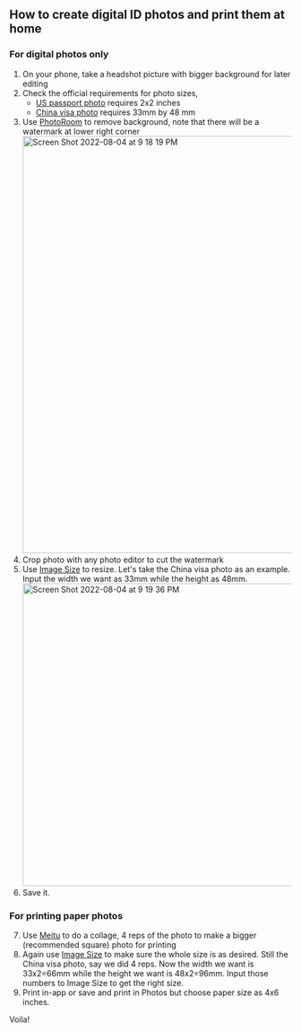 ## How to create digital ID photos and print them at home
### For digital photos only
1. On your phone, take a headshot picture with bigger background for later editing
2. Check the official requirements for photo sizes, 
    * [US passport photo](https://travel.state.gov/content/travel/en/passports/how-apply/photos.html#:~:text=The%20correct%20size%20of%20a,the%20top%20of%20the%20head) requires 2x2 inches
    * [China visa photo](https://bio.visaforchina.org/SGP2_EN/generalinformation/news/282849.shtml#:~:text=It%20must%20be%20a%20color,of%20head%3A%2028mm%20to%2033mm.) requires 33mm by 48 mm
3. Use [PhotoRoom](https://www.photoroom.com/) to remove background, note that there will be a watermark at lower right corner <img width="743" alt="Screen Shot 2022-08-04 at 9 18 19 PM" src="https://user-images.githubusercontent.com/15622969/182981122-32cf64dc-66e5-4e1b-8dc6-222df0a98308.png">
4. Crop photo with any photo editor to cut the watermark
5. Use [Image Size](https://apps.apple.com/us/app/image-size/id670766542) to resize. Let's take the China visa photo as an example. Input the width we want as 33mm while the height as 48mm.<img width="539" alt="Screen Shot 2022-08-04 at 9 19 36 PM" src="https://user-images.githubusercontent.com/15622969/182981189-5da3e8a4-08f3-4947-96a4-49eda0495a1e.png">
6. Save it. 

### For printing paper photos
7. Use [Meitu](https://pc.meitu.com/) to do a collage, 4 reps of the photo to make a bigger (recommended square) photo for printing
8. Again use [Image Size](https://apps.apple.com/us/app/image-size/id670766542) to make sure the whole size is as desired. Still the China visa photo, say we did 4 reps. Now the width we want is 33x2=66mm while the height we want is 48x2=96mm. Input those numbers to Image Size to get the right size.
9. Print in-app or save and print in Photos but choose paper size as 4x6 inches.

Voila!
